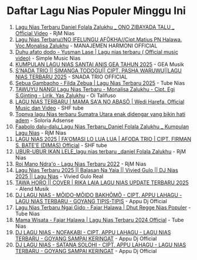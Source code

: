 # Daftar Lagu Nias Populer Minggu Ini

1. [Lagu Nias Terbaru Daniel Folala Zalukhu _ ONO ZIBAYADA TALU _ Official Video](https://www.youtube.com/watch?v=04RXa_a2lXI) - RjM Nias
2. [Lagu Nias Terbaru//NO IFELUNGU AFÖKHA//Cipt.Matius PN Halawa. Voc.Monalisa Zalukhu](https://www.youtube.com/watch?v=7_MS_xlyPeY) - MANAJEMEN HARMONI OFFICIAL
3. [Duhu afato dodo - Yusman Lase | Lagu nias terbaru ( Official music video)](https://www.youtube.com/watch?v=ZVtyuJfGgEk) - Simple Music Nias
4. [KUMPULAN LAGU NIAS SANTAI ANIS GEA TAHUN 2025](https://www.youtube.com/watch?v=zb9EHbmDImA) - GEA Musik
5. [S&#39;NADA TRIO || SIMANGA TODOGU|| CIPT. PASHA WARUWU||LAGU NIAS TERBARU 2025](https://www.youtube.com/watch?v=XdlNTCo4Yl4) - SNADA TRIO OFFICIAL
6. [Sebua Gambaoho - Filda Zebua | Lagu Nias Terbaru 2025](https://www.youtube.com/watch?v=RLv9ymnbT8c) - Tube Nias
7. [TAWUYU NANGI Lagu Nias Terbaru - Monalisa Zalukhu - Cipt. Egi S.Ginting - Lirik. Yas Zalukhu](https://www.youtube.com/watch?v=Czd365l1U_k) - Oi Talifuso
8. [LAGU NIAS TERBARU | MAMA SA&#39;A NO ABASÖ | Wedi Harefa. Official Music dan Video](https://www.youtube.com/watch?v=2cUsqspReGQ) - SHF tube
9. [Topnya lagu Nias terbaru Sumatra Utara enak didengar yang bikin hati adem](https://www.youtube.com/watch?v=JAFHmB6le1U) - Soloria Adsense
10. [Faabolo dalu-dalu_Lagu Nias Terbaru_Daniel Folala Zalukhu _ Kumpulan Lagu Nias](https://www.youtube.com/watch?v=WJjl_X5VOIA) - RjM Nias
11. [LAGU NIAS 2025 | FA&#39;OMASI LO LUA LUA | AFODA TRIO | CIPT. FIRMAN S. BATE&#39;E (DIMAS) Official](https://www.youtube.com/watch?v=khIB8MPs04A) - SHF tube
12. [UBUR-UBUR IKAN LELE_lagu nias terbaru _daniel Folala Zalukhu](https://www.youtube.com/watch?v=w8JHut3iWWs) - RjM Nias
13. [Roi Mano Ndra&#39;o - Lagu Nias Terbaru 2022](https://www.youtube.com/watch?v=vMocRMY9jGc) - RjM Nias
14. [Lagu Nias Terbaru 2025 || Balasan Na Yaia || Vivied Gulo || DJ Nias 2025 || Lagu Nias](https://www.youtube.com/watch?v=4AIu59IqLhg) - Vivied Gulo Real 
15. [TAWA HORO || COVER | RIKA LAIA LAGU NIAS UPDATE TERBARU 2025](https://www.youtube.com/watch?v=etQmOw8_v5Y) - Alend Musik
16. [DJ LAGU NIAS - MÕIDO-MÕIDO BAKHÕMÕ - CIPT. APPU LAHAGU - LAGU NIAS TERBARU - GOYANG TIPIS-TIPIS](https://www.youtube.com/watch?v=nh9oCIWbu5A) - Appu Dj Official
17. [Lagu Nias Terbaru Ngai Gido - Fajar Halawa | Dhut Regge Nias Populer](https://www.youtube.com/watch?v=F4CEMLYir-w) - Tube Nias
18. [Mama Wisata - Fajar Halawa | Lagu Nias Terbaru 2024 Official](https://www.youtube.com/watch?v=Fck-77yrUfY) - Tube Nias
19. [DJ LAGU NIAS - NOFAKABI - CIPT. APPU LAHAGU - LAGU NIAS TERBARU - GOYANG SAMPAI KERINGAT](https://www.youtube.com/watch?v=UW2kx_fhp1g) - Appu Dj Official
20. [DJ LAGU NIAS - SATANA SOLOHI - CIPT. APPU LAHAGU - LAGU NIAS TERBARU - GOYANG SAMPAI KERINGAT](https://www.youtube.com/watch?v=fcG5-IGuz7s) - Appu Dj Official

